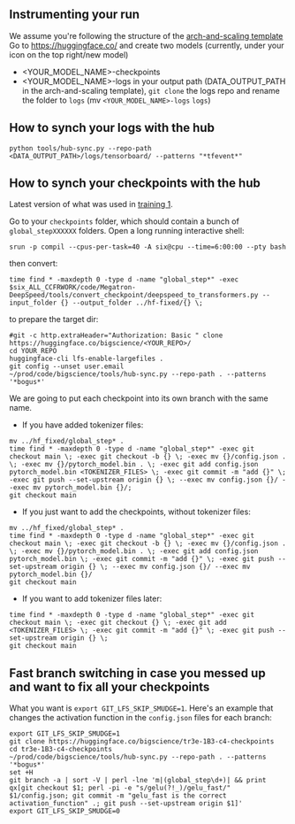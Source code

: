 ## Instrumenting your run
We assume you're following the structure of the [arch-and-scaling template](https://github.com/bigscience-workshop/bigscience/blob/master/train/arch-and-scaling-template.slurm)
Go to https://huggingface.co/ and create two models (currently, under your icon on the top right/new model)
- <YOUR_MODEL_NAME>-checkpoints
- <YOUR_MODEL_NAME>-logs
in your output path (DATA_OUTPUT_PATH in the arch-and-scaling template), `git clone` the logs repo and rename the folder to `logs` (mv `<YOUR_MODEL_NAME>-logs` `logs`)

## How to synch your logs with the hub
`python tools/hub-sync.py --repo-path <DATA_OUTPUT_PATH>/logs/tensorboard/ --patterns "*tfevent*"`

## How to synch your checkpoints with the hub
Latest version of what was used in [training 1](https://github.com/bigscience-workshop/bigscience/tree/master/train/tr1-13B-base).

Go to your `checkpoints` folder, which should contain a bunch of `global_stepXXXXXX` folders. Open a long running interactive shell:
```
srun -p compil --cpus-per-task=40 -A six@cpu --time=6:00:00 --pty bash
```
then convert:

```
time find * -maxdepth 0 -type d -name "global_step*" -exec $six_ALL_CCFRWORK/code/Megatron-DeepSpeed/tools/convert_checkpoint/deepspeed_to_transformers.py --input_folder {} --output_folder ../hf-fixed/{} \;
```
to prepare the target dir:

```
#git -c http.extraHeader="Authorization: Basic " clone https://huggingface.co/bigscience/<YOUR_REPO>/
cd YOUR_REPO
huggingface-cli lfs-enable-largefiles .
git config --unset user.email
~/prod/code/bigscience/tools/hub-sync.py --repo-path . --patterns '*bogus*'
```
We are going to put each checkpoint into its own branch with the same name.
- If you have added tokenizer files:

```
mv ../hf_fixed/global_step* .
time find * -maxdepth 0 -type d -name "global_step*" -exec git checkout main \; -exec git checkout -b {} \; -exec mv {}/config.json . \; -exec mv {}/pytorch_model.bin . \; -exec git add config.json pytorch_model.bin <TOKENIZER_FILES> \; -exec git commit -m "add {}" \; -exec git push --set-upstream origin {} \; --exec mv config.json {}/ --exec mv pytorch_model.bin {}/;
git checkout main
```
- If you just want to add the checkpoints, without tokenizer files:

```
mv ../hf_fixed/global_step* .
time find * -maxdepth 0 -type d -name "global_step*" -exec git checkout main \; -exec git checkout -b {} \; -exec mv {}/config.json . \; -exec mv {}/pytorch_model.bin . \; -exec git add config.json pytorch_model.bin \; -exec git commit -m "add {}" \; -exec git push --set-upstream origin {} \; --exec mv config.json {}/ --exec mv pytorch_model.bin {}/
git checkout main
```
- If you want to add tokenizer files later:

```
time find * -maxdepth 0 -type d -name "global_step*" -exec git checkout main \; -exec git checkout {} \; -exec git add <TOKENIZER_FILES> \; -exec git commit -m "add {}" \; -exec git push --set-upstream origin {} \;
git checkout main
```
## Fast branch switching in case you messed up and want to fix all your checkpoints
What you want is `export GIT_LFS_SKIP_SMUDGE=1`. Here's an example that changes the activation function in the `config.json` files for each branch:
```
export GIT_LFS_SKIP_SMUDGE=1
git clone https://huggingface.co/bigscience/tr3e-1B3-c4-checkpoints
cd tr3e-1B3-c4-checkpoints
~/prod/code/bigscience/tools/hub-sync.py --repo-path . --patterns '*bogus*'
set +H
git branch -a | sort -V | perl -lne 'm|(global_step\d+)| && print qx[git checkout $1; perl -pi -e "s/gelu(?!_)/gelu_fast/" $1/config.json; git commit -m "gelu_fast is the correct activation_function" .; git push --set-upstream origin $1]'
export GIT_LFS_SKIP_SMUDGE=0
```

